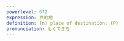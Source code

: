 ```yaml
---
powerlevel: 672
expression: 目的地
definition: (n) place of destination; (P)
pronunciation: もくてきち
---
```

